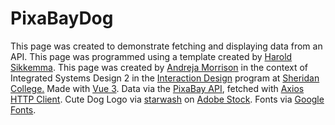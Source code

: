 # PixaBayDog
   This page was created to demonstrate fetching and displaying data from an API. This page was programmed using a template created by <a href="https://nsitu.ca">Harold Sikkemma</a>. This page was created by <a href="https://andreja.ca">Andreja Morrison</a> in the context of Integrated Systems Design 2 in the <a href="https://ixd.sheridancollege.ca/program.html">Interaction Design</a> program at <a href="https://www.sheridancollege.ca/">Sheridan College.</a> Made with <a href="https://v3.vuejs.org/">Vue 3</a>. Data via the <a href="https://pixabay.com/api/docs/">PixaBay API</a>, fetched with <a href="https://axios-http.com/">Axios HTTP Client</a>. Cute Dog Logo via <a href="https://stock.adobe.com/ca/contributor/208545846/starwash?load_type=author&prev_url=detail">starwash</a> on <a href="https://stock.adobe.com">Adobe Stock</a>. Fonts via <a href="https://fonts.google.com/">Google Fonts</a>. 
                   